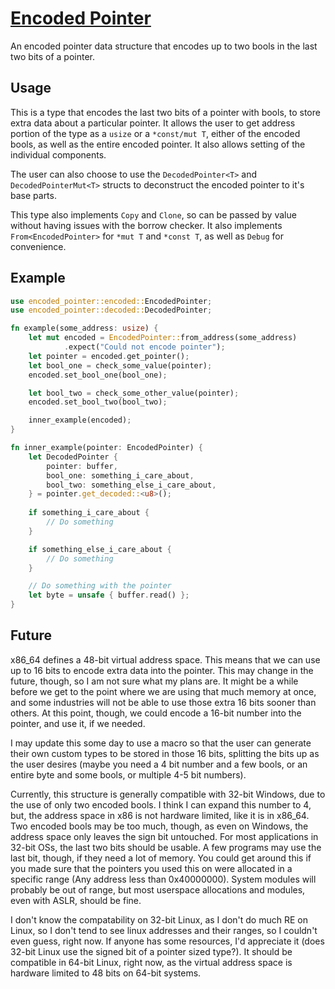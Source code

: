 # [Encoded Pointer](https://github.com/Nordgaren/encoded-pointer)
An encoded pointer data structure that encodes up to two bools in the last two bits of a pointer.

## Usage
 This is a type that encodes the last two bits of a pointer with bools, to store extra data about a particular
 pointer. It allows the user to get address portion of the type as a `usize` or a `*const/mut T`, either of the
 encoded bools, as well as the entire encoded pointer. It also allows setting of the individual components.

 The user can also choose to use the `DecodedPointer<T>` and `DecodedPointerMut<T>` structs to deconstruct the encoded
 pointer to it's base parts.

 This type also implements `Copy` and `Clone`, so can be passed by value without having issues with the borrow checker.
 It also implements `From<EncodedPointer>` for `*mut T` and `*const T`, as well as `Debug` for convenience.

## Example

 ```rust
use encoded_pointer::encoded::EncodedPointer;
use encoded_pointer::decoded::DecodedPointer;

 fn example(some_address: usize) {
     let mut encoded = EncodedPointer::from_address(some_address)
             .expect("Could not encode pointer");
     let pointer = encoded.get_pointer();
     let bool_one = check_some_value(pointer);
     encoded.set_bool_one(bool_one);

     let bool_two = check_some_other_value(pointer);
     encoded.set_bool_two(bool_two);

     inner_example(encoded);
 }

 fn inner_example(pointer: EncodedPointer) {
     let DecodedPointer {
         pointer: buffer,
         bool_one: something_i_care_about,
         bool_two: something_else_i_care_about,
     } = pointer.get_decoded::<u8>();
     
     if something_i_care_about {
         // Do something
     }

     if something_else_i_care_about {
         // Do something
     }

     // Do something with the pointer
     let byte = unsafe { buffer.read() };
 }
 ```

## Future
x86_64 defines a 48-bit virtual address space. This means that we can use up to 16 bits to encode extra data into the
pointer. This may change in the future, though, so I am not sure what my plans are. It might be a while before we get to
the point where we are using that much memory at once, and some industries will not be able to use those extra 16 bits 
sooner than others. At this point, though, we could encode a 16-bit number into the pointer, and use it, if we needed.

I may update this some day to use a macro so that the user can generate their own custom types to be stored in those 16 
bits, splitting the bits up as the user desires (maybe you need a 4 bit number and a few bools, or an entire byte and some
bools, or multiple 4-5 bit numbers).

Currently, this structure is generally compatible with 32-bit Windows, due to the use of only two encoded bools. I 
think I can expand this number to 4, but, the address space in x86 is not hardware limited, like it is in x86_64. Two 
encoded bools may be too much, though, as even on Windows, the address space only leaves the sign bit untouched. For most
applications in 32-bit OSs, the last two bits should be usable. A few programs may use the last bit, though, if they need
a lot of memory. You could get around this if you made sure that the pointers you used this on were allocated in a specific
range (Any address less than 0x40000000). System modules will probably be out of range, but most userspace allocations
and modules, even with ASLR, should be fine.

I don't know the compatability on 32-bit Linux, as I don't do much RE on Linux, so I don't tend to see linux addresses 
and their ranges, so I couldn't even guess, right now. If anyone has some resources, I'd appreciate it (does 32-bit Linux 
use the signed bit of a pointer sized type?). It should be compatible in 64-bit Linux, right now, as the virtual address 
space is hardware limited to 48 bits on 64-bit systems.  

